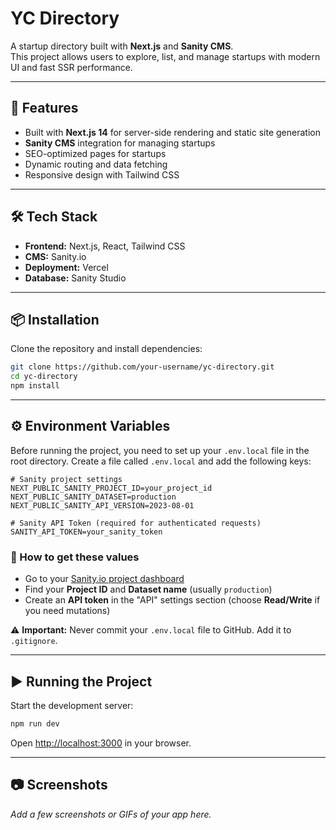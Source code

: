 # YC Directory

A startup directory built with **Next.js** and **Sanity CMS**.  
This project allows users to explore, list, and manage startups with modern UI and fast SSR performance.

---

## 🚀 Features

- Built with **Next.js 14** for server-side rendering and static site generation
- **Sanity CMS** integration for managing startups
- SEO-optimized pages for startups
- Dynamic routing and data fetching
- Responsive design with Tailwind CSS

---

## 🛠️ Tech Stack

- **Frontend:** Next.js, React, Tailwind CSS
- **CMS:** Sanity.io
- **Deployment:** Vercel
- **Database:** Sanity Studio

---

## 📦 Installation

Clone the repository and install dependencies:

```bash
git clone https://github.com/your-username/yc-directory.git
cd yc-directory
npm install
````

---

## ⚙️ Environment Variables

Before running the project, you need to set up your `.env.local` file in the root directory.
Create a file called `.env.local` and add the following keys:

```env
# Sanity project settings
NEXT_PUBLIC_SANITY_PROJECT_ID=your_project_id
NEXT_PUBLIC_SANITY_DATASET=production
NEXT_PUBLIC_SANITY_API_VERSION=2023-08-01

# Sanity API Token (required for authenticated requests)
SANITY_API_TOKEN=your_sanity_token
```

### 🔑 How to get these values

* Go to your [Sanity.io project dashboard](https://www.sanity.io/manage)
* Find your **Project ID** and **Dataset name** (usually `production`)
* Create an **API token** in the "API" settings section (choose **Read/Write** if you need mutations)

⚠️ **Important:** Never commit your `.env.local` file to GitHub. Add it to `.gitignore`.

---

## ▶️ Running the Project

Start the development server:

```bash
npm run dev
```

Open [http://localhost:3000](http://localhost:3000) in your browser.

---

## 📷 Screenshots

*Add a few screenshots or GIFs of your app here.*


